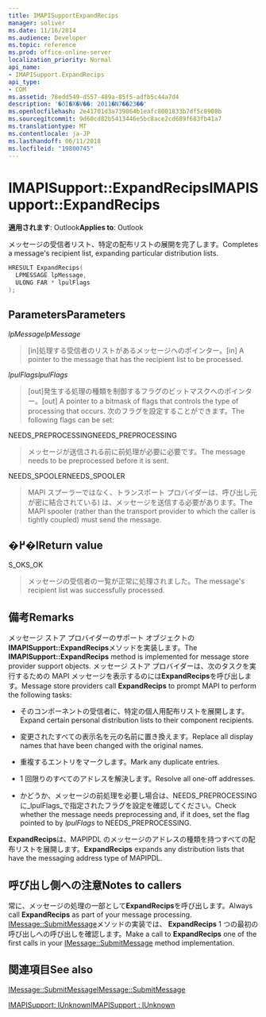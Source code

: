 ```yaml
---
title: IMAPISupportExpandRecips
manager: soliver
ms.date: 11/16/2014
ms.audience: Developer
ms.topic: reference
ms.prod: office-online-server
localization_priority: Normal
api_name:
- IMAPISupport.ExpandRecips
api_type:
- COM
ms.assetid: 78edd549-d557-489a-85f5-adfb5c44a7d4
description: '�ŏI�X�V��: 2011�N7��23��'
ms.openlocfilehash: 2e41701d3a739864b1eafc8001833b7df5c8908b
ms.sourcegitcommit: 9d60cd82b5413446e5bc8ace2cd689f683fb41a7
ms.translationtype: MT
ms.contentlocale: ja-JP
ms.lasthandoff: 06/11/2018
ms.locfileid: "19800745"
---
```

# <a name="imapisupportexpandrecips"></a><span data-ttu-id="7b673-103">IMAPISupport::ExpandRecips</span><span class="sxs-lookup"><span data-stu-id="7b673-103">IMAPISupport::ExpandRecips</span></span>

  
  
<span data-ttu-id="7b673-104">**適用されます**: Outlook</span><span class="sxs-lookup"><span data-stu-id="7b673-104">**Applies to**: Outlook</span></span> 
  
<span data-ttu-id="7b673-105">メッセージの受信者リスト、特定の配布リストの展開を完了します。</span><span class="sxs-lookup"><span data-stu-id="7b673-105">Completes a message's recipient list, expanding particular distribution lists.</span></span>
  
```cpp
HRESULT ExpandRecips(
  LPMESSAGE lpMessage,
  ULONG FAR * lpulFlags
);
```

## <a name="parameters"></a><span data-ttu-id="7b673-106">Parameters</span><span class="sxs-lookup"><span data-stu-id="7b673-106">Parameters</span></span>

 <span data-ttu-id="7b673-107">_lpMessage_</span><span class="sxs-lookup"><span data-stu-id="7b673-107">_lpMessage_</span></span>
  
> <span data-ttu-id="7b673-108">[in]処理する受信者のリストがあるメッセージへのポインター。</span><span class="sxs-lookup"><span data-stu-id="7b673-108">[in] A pointer to the message that has the recipient list to be processed.</span></span>
    
 <span data-ttu-id="7b673-109">_lpulFlags_</span><span class="sxs-lookup"><span data-stu-id="7b673-109">_lpulFlags_</span></span>
  
> <span data-ttu-id="7b673-110">[out]発生する処理の種類を制御するフラグのビットマスクへのポインター。</span><span class="sxs-lookup"><span data-stu-id="7b673-110">[out] A pointer to a bitmask of flags that controls the type of processing that occurs.</span></span> <span data-ttu-id="7b673-111">次のフラグを設定することができます。</span><span class="sxs-lookup"><span data-stu-id="7b673-111">The following flags can be set:</span></span>
    
<span data-ttu-id="7b673-112">NEEDS_PREPROCESSING</span><span class="sxs-lookup"><span data-stu-id="7b673-112">NEEDS_PREPROCESSING</span></span> 
  
> <span data-ttu-id="7b673-113">メッセージが送信される前に前処理が必要に必要です。</span><span class="sxs-lookup"><span data-stu-id="7b673-113">The message needs to be preprocessed before it is sent.</span></span>
    
<span data-ttu-id="7b673-114">NEEDS_SPOOLER</span><span class="sxs-lookup"><span data-stu-id="7b673-114">NEEDS_SPOOLER</span></span> 
  
> <span data-ttu-id="7b673-115">MAPI スプーラーではなく、トランスポート プロバイダーは、呼び出し元が密に結合されている) は、メッセージを送信する必要があります。</span><span class="sxs-lookup"><span data-stu-id="7b673-115">The MAPI spooler (rather than the transport provider to which the caller is tightly coupled) must send the message.</span></span>
    
## <a name="return-value"></a><span data-ttu-id="7b673-116">�߂�l</span><span class="sxs-lookup"><span data-stu-id="7b673-116">Return value</span></span>

<span data-ttu-id="7b673-117">S_OK</span><span class="sxs-lookup"><span data-stu-id="7b673-117">S_OK</span></span> 
  
> <span data-ttu-id="7b673-118">メッセージの受信者の一覧が正常に処理されました。</span><span class="sxs-lookup"><span data-stu-id="7b673-118">The message's recipient list was successfully processed.</span></span>
    
## <a name="remarks"></a><span data-ttu-id="7b673-119">備考</span><span class="sxs-lookup"><span data-stu-id="7b673-119">Remarks</span></span>

<span data-ttu-id="7b673-120">メッセージ ストア プロバイダーのサポート オブジェクトの**IMAPISupport::ExpandRecips**メソッドを実装します。</span><span class="sxs-lookup"><span data-stu-id="7b673-120">The **IMAPISupport::ExpandRecips** method is implemented for message store provider support objects.</span></span> <span data-ttu-id="7b673-121">メッセージ ストア プロバイダーは、次のタスクを実行するための MAPI メッセージを表示するのには**ExpandRecips**を呼び出します。</span><span class="sxs-lookup"><span data-stu-id="7b673-121">Message store providers call **ExpandRecips** to prompt MAPI to perform the following tasks:</span></span> 
  
- <span data-ttu-id="7b673-122">そのコンポーネントの受信者に、特定の個人用配布リストを展開します。</span><span class="sxs-lookup"><span data-stu-id="7b673-122">Expand certain personal distribution lists to their component recipients.</span></span>
    
- <span data-ttu-id="7b673-123">変更されたすべての表示名を元の名前に置き換えます。</span><span class="sxs-lookup"><span data-stu-id="7b673-123">Replace all display names that have been changed with the original names.</span></span>
    
- <span data-ttu-id="7b673-124">重複するエントリをマークします。</span><span class="sxs-lookup"><span data-stu-id="7b673-124">Mark any duplicate entries.</span></span>
    
- <span data-ttu-id="7b673-125">1 回限りのすべてのアドレスを解決します。</span><span class="sxs-lookup"><span data-stu-id="7b673-125">Resolve all one-off addresses.</span></span> 
    
- <span data-ttu-id="7b673-126">かどうか、メッセージの前処理を必要し場合は、NEEDS_PREPROCESSING に_lpulFlags_で指定されたフラグを設定を確認してください。</span><span class="sxs-lookup"><span data-stu-id="7b673-126">Check whether the message needs preprocessing and, if it does, set the flag pointed to by  _lpulFlags_ to NEEDS_PREPROCESSING.</span></span> 
    
 <span data-ttu-id="7b673-127">**ExpandRecips**は、MAPIPDL のメッセージのアドレスの種類を持つすべての配布リストを展開します。</span><span class="sxs-lookup"><span data-stu-id="7b673-127">**ExpandRecips** expands any distribution lists that have the messaging address type of MAPIPDL.</span></span> 
  
## <a name="notes-to-callers"></a><span data-ttu-id="7b673-128">呼び出し側への注意</span><span class="sxs-lookup"><span data-stu-id="7b673-128">Notes to callers</span></span>

<span data-ttu-id="7b673-129">常に、メッセージの処理の一部として**ExpandRecips**を呼び出します。</span><span class="sxs-lookup"><span data-stu-id="7b673-129">Always call **ExpandRecips** as part of your message processing.</span></span> <span data-ttu-id="7b673-130">[IMessage::SubmitMessage](imessage-submitmessage.md)メソッドの実装では、 **ExpandRecips** 1 つの最初の呼び出しへの呼び出しを確認します。</span><span class="sxs-lookup"><span data-stu-id="7b673-130">Make a call to **ExpandRecips** one of the first calls in your [IMessage::SubmitMessage](imessage-submitmessage.md) method implementation.</span></span> 
  
## <a name="see-also"></a><span data-ttu-id="7b673-131">関連項目</span><span class="sxs-lookup"><span data-stu-id="7b673-131">See also</span></span>



[<span data-ttu-id="7b673-132">IMessage::SubmitMessage</span><span class="sxs-lookup"><span data-stu-id="7b673-132">IMessage::SubmitMessage</span></span>](imessage-submitmessage.md)
  
[<span data-ttu-id="7b673-133">IMAPISupport: IUnknown</span><span class="sxs-lookup"><span data-stu-id="7b673-133">IMAPISupport : IUnknown</span></span>](imapisupportiunknown.md)

